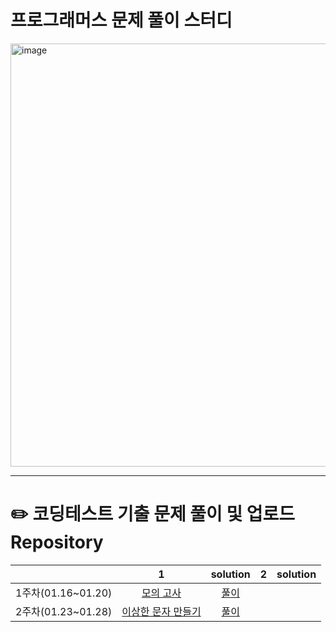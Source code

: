 # 프로그래머스 문제 풀이 스터디



<img width="677" alt="image" src="https://user-images.githubusercontent.com/76567238/215252545-9c67b9dd-9429-4cd4-8797-3e04968856e2.png">


---

# ✏️ **코딩테스트 기출 문제 풀이 및 업로드 Repository**




| |1| solution |2| solution |
|:-:|:-:|:-:|:-:|:-:|
|1주차(01.16~01.20)|[모의 고사](https://school.programmers.co.kr/learn/courses/30/lessons/42840)| [풀이](https://github.com/Gamangjum-lihou/coding-test-study/blob/main/level-1/%EB%AA%A8%EC%9D%98_%EA%B3%A0%EC%82%AC.js) |
|2주차(01.23~01.28)|[이상한 문자 만들기](https://school.programmers.co.kr/learn/courses/30/lessons/12930)|[풀이](https://github.com/Gamangjum-lihou/coding-test-study/blob/main/level-1/%EC%9D%B4%EC%83%81%ED%95%9C_%EB%AC%B8%EC%9E%90_%EB%A7%8C%EB%93%A4%EA%B8%B0.js)|
